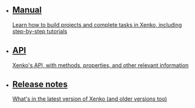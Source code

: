 <style>
	.sideaffix, style+h1{
		display: none;
	}
</style>

# Xenko documentation
<ul class="xk-documentation-list col-md-6 col-sm-10">
	<li>
		<a href="manual/index.html">
			<h2>
				Manual
			</h2>
			<div class="xi_arrowLink"></div>
			<p>
				Learn how to build projects and complete tasks in Xenko, including step-by-step tutorials
			</p>
		</a>
	</li>
	<li>
		<a href="api/SiliconStudio.Xenko.Engine.yml">
			<h2>
				API 
			</h2>
			<div class="xi_arrowLink"></div>
			<p>
				Xenko's API, with methods, properties, and other relevant information
			</p>
		</a>
	</li>
	<li>
		<a href="ReleaseNotes/index.html">
			<h2>
				Release notes
			</h2>
			<div class="xi_arrowLink"></div>
			<p>
				What's in the latest version of Xenko (and older versions too)
			</p>
		</a>
	</li>
</ul>